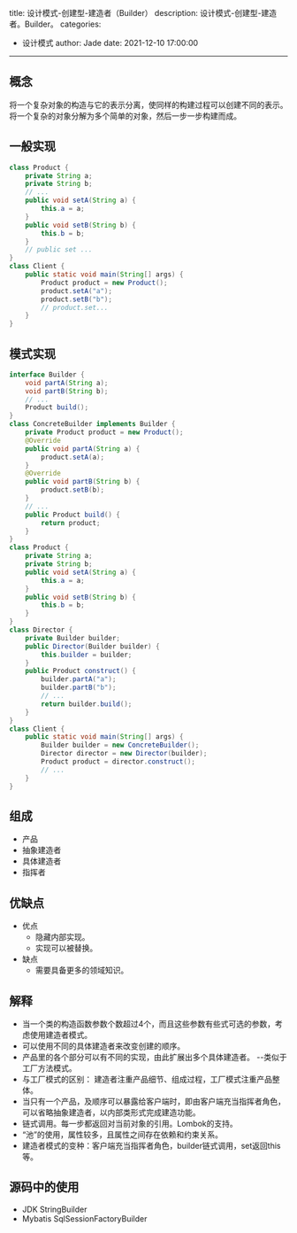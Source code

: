 title: 设计模式-创建型-建造者（Builder）
description: 设计模式-创建型-建造者。Builder。
categories:
  - 设计模式
author: Jade
date: 2021-12-10 17:00:00
---

## 概念
将一个复杂对象的构造与它的表示分离，使同样的构建过程可以创建不同的表示。
将一个复杂的对象分解为多个简单的对象，然后一步一步构建而成。

## 一般实现
```java
class Product {
    private String a;
    private String b;
    // ...
    public void setA(String a) {
        this.a = a;
    }
    public void setB(String b) {
        this.b = b;
    }
    // public set ... 
}
class Client {
    public static void main(String[] args) {
        Product product = new Product();
        product.setA("a");
        product.setB("b");
        // product.set...
    }
}
```

## 模式实现
```java
interface Builder {
    void partA(String a);
    void partB(String b);
    // ...
    Product build();
}
class ConcreteBuilder implements Builder {
    private Product product = new Product();
    @Override
    public void partA(String a) {
        product.setA(a);
    }
    @Override
    public void partB(String b) {
        product.setB(b);
    }
    // ...
    public Product build() {
        return product;
    }
}
class Product {
    private String a;
    private String b;
    public void setA(String a) {
        this.a = a;
    }
    public void setB(String b) {
        this.b = b;
    }
}
class Director {
    private Builder builder;
    public Director(Builder builder) {
        this.builder = builder;
    }
    public Product construct() {
        builder.partA("a");
        builder.partB("b");
        // ...
        return builder.build();
    }
}
class Client {
    public static void main(String[] args) {
        Builder builder = new ConcreteBuilder();
        Director director = new Director(builder);
        Product product = director.construct();
        // ...
    }
}
```

## 组成
- 产品
- 抽象建造者
- 具体建造者
- 指挥者

## 优缺点
- 优点
  - 隐藏内部实现。
  - 实现可以被替换。
- 缺点
  - 需要具备更多的领域知识。

## 解释
- 当一个类的构造函数参数个数超过4个，而且这些参数有些式可选的参数，考虑使用建造者模式。
- 可以使用不同的具体建造者来改变创建的顺序。
- 产品里的各个部分可以有不同的实现，由此扩展出多个具体建造者。 --类似于工厂方法模式。
- 与工厂模式的区别： 建造者注重产品细节、组成过程，工厂模式注重产品整体。
- 当只有一个产品，及顺序可以暴露给客户端时，即由客户端充当指挥者角色，可以省略抽象建造者，以内部类形式完成建造功能。
- 链式调用。每一步都返回对当前对象的引用。Lombok的支持。
- “池”的使用，属性较多，且属性之间存在依赖和约束关系。
- 建造者模式的变种：客户端充当指挥者角色，builder链式调用，set返回this等。

## 源码中的使用
- JDK
    StringBuilder
- Mybatis
    SqlSessionFactoryBuilder